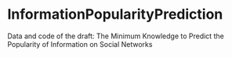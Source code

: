 # InformationPopularityPrediction
Data and code of the draft: The Minimum Knowledge to Predict the Popularity of Information on Social Networks
